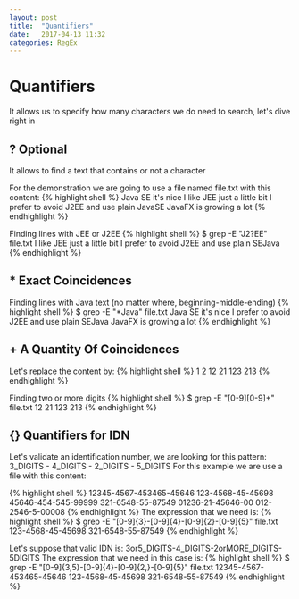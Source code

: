 ```yaml
---
layout: post
title:  "Quantifiers"
date:   2017-04-13 11:32
categories: RegEx
---
```

# Quantifiers
It allows us to specify how many characters we do need to search, let's dive right in

## ? Optional
It allows to find a text that contains or not a character 

For the demonstration we are going to use a file named file.txt with this content:
{% highlight shell %}
Java SE it's nice
I like JEE just a little bit
I prefer to avoid J2EE and use plain JavaSE
JavaFX is growing a lot
{% endhighlight %}

Finding lines with JEE or J2EE
{% highlight shell %}
$ grep -E "J2?EE" file.txt
I like JEE just a little bit
I prefer to avoid J2EE and use plain SEJava
{% endhighlight %}

## * Exact Coincidences
Finding lines with Java text (no matter where, beginning-middle-ending)
{% highlight shell %}
$ grep -E "*Java" file.txt
Java SE it's nice
I prefer to avoid J2EE and use plain SEJava
JavaFX is growing a lot
{% endhighlight %}

## + A Quantity Of Coincidences
Let's replace the content by:
{% highlight shell %}
1
2
12
21
123
213
{% endhighlight %}

Finding two or more digits
{% highlight shell %}
$ grep -E "[0-9][0-9]+" file.txt
12
21
123
213
{% endhighlight %}

## {} Quantifiers for IDN
Let's validate an identification number, we are looking for this pattern:
3_DIGITS - 4_DIGITS - 2_DIGITS - 5_DIGITS
For this example we are use a file with this content:

{% highlight shell %}
12345-4567-453465-45646
123-4568-45-45698
45646-454-545-99999
321-6548-55-87549
01236-21-45646-00
012-2546-5-00008
{% endhighlight %}
The expression that we need is:
{% highlight shell %}
$ grep -E "[0-9]{3}-[0-9]{4}-[0-9]{2}-[0-9]{5}" file.txt
123-4568-45-45698
321-6548-55-87549
{% endhighlight %}

Let's suppose that valid IDN is:
3or5_DIGITS-4_DIGITS-2orMORE_DIGITS-5DIGITS
The expression that we need in this case is:
{% highlight shell %}
$ grep -E "[0-9]{3,5}-[0-9]{4}-[0-9]{2,}-[0-9]{5}" file.txt
12345-4567-453465-45646
123-4568-45-45698
321-6548-55-87549
{% endhighlight %}